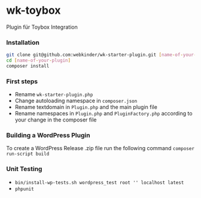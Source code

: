 # wk-toybox
Plugin für Toybox Integration

### Installation
```` bash
git clone git@github.com:webkinder/wk-starter-plugin.git [name-of-your-plugin]
cd [name-of-your-plugin]
composer install
````

### First steps
- Rename `wk-starter-plugin.php`
- Change autoloading namespace in `composer.json`
- Rename textdomain in `Plugin.php` and the main plugin file
- Rename namespaces in `Plugin.php` and `PluginFactory.php` according to your change in the composer file

### Building a WordPress Plugin
To create a WordPress Release .zip file run the following command
`composer run-script build`

### Unit Testing
- `bin/install-wp-tests.sh wordpress_test root '' localhost latest`
- `phpunit`

